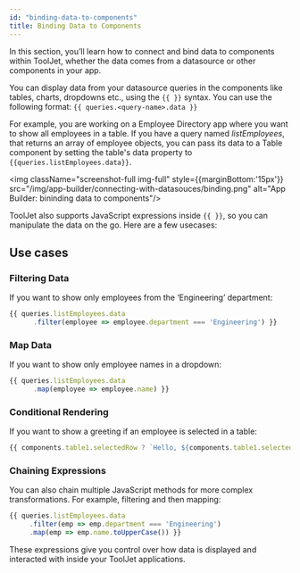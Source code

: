 ```yaml
---
id: "binding-data-to-components"
title: Binding Data to Components
---
```


In this section, you’ll learn how to connect and bind data to components within ToolJet, whether the data comes from a datasource or other components in your app.

You can display data from your datasource queries in the components like tables, charts, dropdowns etc., using the 
`{{ }}` syntax. You can use the following format: `{{ queries.<query-name>.data }}`

For example, you are working on a Employee Directory app where you want to show all employees in a table. If you have a query named *listEmployees*, that returns an array of employee objects, you can pass its data to a Table component by setting the table's data property to `{{queries.listEmployees.data}}`.

<img className="screenshot-full img-full" style={{marginBottom:'15px'}} src="/img/app-builder/connecting-with-datasouces/binding.png" alt="App Builder: bininding data to components"/>


ToolJet also supports JavaScript expressions inside `{{ }}`, so you can manipulate the data on the go. Here are a few usecases:

## Use cases
### Filtering Data
If you want to show only employees from the ‘Engineering’ department:

```js
{{ queries.listEmployees.data
      .filter(employee => employee.department === 'Engineering') }}
```
### Map Data

If you want to show only employee names in a dropdown:

```js
{{ queries.listEmployees.data
      .map(employee => employee.name) }}
```

### Conditional Rendering

If you want to show a greeting if an employee is selected in a table:

```js
{{ components.table1.selectedRow ? `Hello, ${components.table1.selectedRow.name}` : "" }}
```

### Chaining Expressions

You can also chain multiple JavaScript methods for more complex transformations. For example, filtering and then mapping:

```js
{{ queries.listEmployees.data
     .filter(emp => emp.department === 'Engineering')
     .map(emp => emp.name.toUpperCase()) }}
```

These expressions give you control over how data is displayed and interacted with inside your ToolJet applications.
